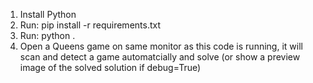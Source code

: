 1. Install Python
2. Run: pip install -r requirements.txt
3. Run: python .
4. Open a Queens game on same monitor as this code is running, it will scan and detect a game automatcially and solve (or show a preview image of the solved solution if debug=True) 
